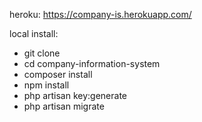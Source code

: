 heroku: https://company-is.herokuapp.com/

local install:
- git clone
- cd company-information-system
- composer install
- npm install
- php artisan key:generate
- php artisan migrate